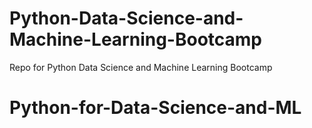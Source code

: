 # Python-Data-Science-and-Machine-Learning-Bootcamp
Repo for Python Data Science and Machine Learning Bootcamp
# Python-for-Data-Science-and-ML
